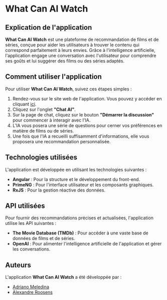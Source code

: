# What Can AI Watch

## Explication de l'application

**What Can AI Watch** est une plateforme de recommandation de films et de séries, conçue pour aider les utilisateurs à trouver le contenu qui correspond parfaitement à leurs envies. Grâce à l'intelligence artificielle, l'application engage une conversation avec l'utilisateur pour comprendre ses goûts et lui suggérer des films ou des séries adaptés.

## Comment utiliser l'application

Pour utiliser **What Can AI Watch**, suivez ces étapes simples :

1. Rendez-vous sur le site web de l'application. Vous pouvez y accéder en cliquant [ici](https://what-can-ai-watch.com/).
2. Cliquez sur l'onglet **"Chat AI"**.
3. Sur la page de chat, cliquez sur le bouton **"Démarrer la discussion"** pour commencer à interagir avec l'IA.
4. L'IA vous posera une série de questions pour cerner vos préférences en matière de films ou de séries.
5. Une fois que l'IA a recueilli suffisamment d'informations, elle vous proposera une recommandation personnalisée.

## Technologies utilisées

L'application est développée en utilisant les technologies suivantes :

- **Angular** : Pour la structure et le développement du front-end.
- **PrimeNG** : Pour l'interface utilisateur et les composants graphiques.
- **RxJS** : Pour la gestion réactive des données.

## API utilisées

Pour fournir des recommandations précises et actualisées, l'application utilise les API suivantes :

- **The Movie Database (TMDb)** : Pour accéder à une vaste base de données de films et de séries.
- **OpenAI** : Pour alimenter l'intelligence artificielle de l'application et gérer les conversations.

## Auteurs

L'application **What Can AI Watch** a été développée par :

- [Adriano Meledina](https://github.com/Meleadr)
- [Alexandre Roosens](https://github.com/Foxenz)
